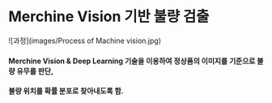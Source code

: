 # Merchine Vision 기반 불량 검출

![과정](images/Process of Machine vision.jpg)

#### Merchine Vision & Deep Learning 기술을 이용하여 정상품의 이미지를 기준으로 불량 유무를 판단,
#### 불량 위치를 확률 분포로 찾아내도록 함.

